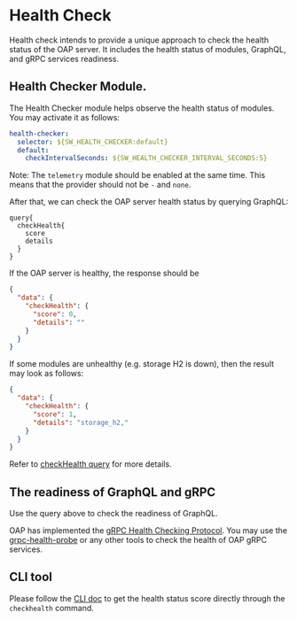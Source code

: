# Health Check

Health check intends to provide a unique approach to check the health status of the OAP server. It includes the health status
of modules, GraphQL, and gRPC services readiness.

## Health Checker Module.

The Health Checker module helps observe the health status of modules. You may activate it as follows:
```yaml
health-checker:
  selector: ${SW_HEALTH_CHECKER:default}
  default:
    checkIntervalSeconds: ${SW_HEALTH_CHECKER_INTERVAL_SECONDS:5}
```
Note: The `telemetry` module should be enabled at the same time. This means that the provider should not be `-` and `none`.

After that, we can check the OAP server health status by querying GraphQL:

```
query{
  checkHealth{
    score
    details
  }
}
```

If the OAP server is healthy, the response should be

```json
{
  "data": {
    "checkHealth": {
      "score": 0,
      "details": ""
    }
  }
}
```

If some modules are unhealthy (e.g. storage H2 is down), then the result may look as follows:

```json
{
  "data": {
    "checkHealth": {
      "score": 1,
      "details": "storage_h2,"
    }
  }
}
```
Refer to [checkHealth query](https://github.com/apache/skywalking-query-protocol/blob/master/common.graphqls)
for more details.

## The readiness of GraphQL and gRPC

Use the query above to check the readiness of GraphQL.

OAP has implemented the [gRPC Health Checking Protocol](https://github.com/grpc/grpc/blob/master/doc/health-checking.md).
You may use the [grpc-health-probe](https://github.com/grpc-ecosystem/grpc-health-probe) or any other tools to check the
health of OAP gRPC services.

## CLI tool
Please follow the [CLI doc](https://github.com/apache/skywalking-cli#checkhealth) to get the health status score directly through the `checkhealth` command.
